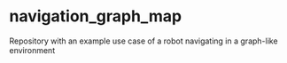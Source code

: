 # navigation_graph_map
Repository with an example use case of a robot navigating in a graph-like environment
